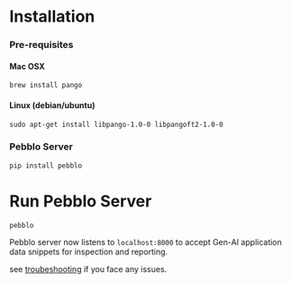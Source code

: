 # Installation

### Pre-requisites

#### Mac OSX

```
brew install pango
```

#### Linux (debian/ubuntu)

```
sudo apt-get install libpango-1.0-0 libpangoft2-1.0-0
```

### Pebblo Server

```
pip install pebblo
```

# Run Pebblo Server

```
pebblo
```

Pebblo server now listens to `localhost:8000` to accept Gen-AI application data snippets for inspection and reporting.

see [troubeshooting](troubleshooting.md) if you face any issues.
